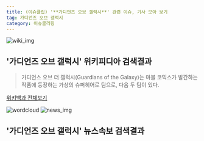 ```yaml
---
title: (이슈클립) '**가디언즈 오브 갤럭시**' 관련 이슈, 기사 모아 보기
tag: 가디언즈 오브 갤럭시
category: 이슈클리핑
---
```

![wiki_img](https://user-images.githubusercontent.com/42597476/44503234-41136a80-a6d0-11e8-9071-6fc6418eafe4.png)
## **'**가디언즈 오브 갤럭시**'** 위키피디아 검색결과
>가디언스 오브 더 갤럭시(Guardians of the Galaxy)는 마블 코믹스가 발간하는 작품에 등장하는 가상의 슈퍼히어로 팀으로, 다음 두 팀이 있다.

<a href="https://ko.wikipedia.org/wiki/가디언즈 오브 갤럭시" target="_blank">위키백과 전체보기</a>

![wordcloud](https://s3.ap-northeast-2.amazonaws.com/lyrics101-wordcloud/2018-09-24-1537792117.png)
![news_img](https://user-images.githubusercontent.com/42597476/44507050-1206f400-a6e4-11e8-8d98-7ffbfebb353f.png)
## **'**가디언즈 오브 갤럭시**'** 뉴스속보 검색결과

